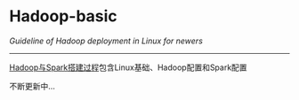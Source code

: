 # Hadoop-basic

*Guideline of Hadoop deployment in Linux for newers*

---

[Hadoop与Spark搭建过程](doc/Hadoop与Spark搭建过程.md)包含Linux基础、Hadoop配置和Spark配置

不断更新中...

